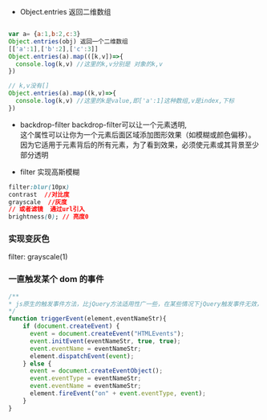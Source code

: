 - Object.entries 返回二维数组
```js

var a= {a:1,b:2,c:3}
Object.entries(obj) 返回一个二维数组  
[['a':1],['b':2],['c':3]]
Object.entries(a).map(([k,v])=>{
  console.log(k,v) //这里的k,v分别是 对象的k,v
})

// k,v没有[]
Object.entries(a).map((k,v)=>{
  console.log(k,v) //这里的k是value,即['a':1]这种数组,v是index,下标
})
```

- backdrop-filter
backdrop-filter可以让一个元素透明,  
这个属性可以让你为一个元素后面区域添加图形效果（如模糊或颜色偏移）。  
因为它适用于元素背后的所有元素，为了看到效果，必须使元素或其背景至少部分透明

- filter 
实现高斯模糊  
```css
filter:blur(10px)  
contrast  //对比度  
grayscale  //灰度
// 或者滤镜  通过url引入
brightness(0); // 亮度0
```



### 实现变灰色
filter: grayscale(1)  

### 一直触发某个 dom 的事件  
```js
/**
* js原生的触发事件方法，比jQuery方法适用性广一些，在某些情况下jQuery触发事件无效，适用本方法有效* element 触发事件的对象* eventNameStr 事件的名称* 调用示例  triggerEvent(document.getElementById("a_test"),"mouseover");
*/
function triggerEvent(element,eventNameStr){
    if (document.createEvent) {
      event = document.createEvent("HTMLEvents");
      event.initEvent(eventNameStr, true, true);
      event.eventName = eventNameStr;
      element.dispatchEvent(event);
    } else {
      event = document.createEventObject();
      event.eventType = eventNameStr;
      event.eventName = eventNameStr;
      element.fireEvent("on" + event.eventType, event);
    }
}
```









